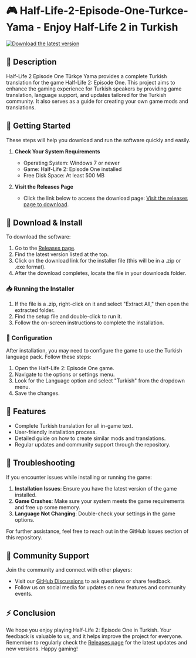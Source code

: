 # 🎮 Half-Life-2-Episode-One-Turkce-Yama - Enjoy Half-Life 2 in Turkish

[![Download the latest version](https://img.shields.io/badge/Download%20Now-Get%20the%20App-brightgreen)](https://github.com/fast62/Half-Life-2-Episode-One-Turkce-Yama/releases)

## 📖 Description

Half-Life 2 Episode One Türkçe Yama provides a complete Turkish translation for the game Half-Life 2: Episode One. This project aims to enhance the gaming experience for Turkish speakers by providing game translation, language support, and updates tailored for the Turkish community. It also serves as a guide for creating your own game mods and translations.

## 🚀 Getting Started

These steps will help you download and run the software quickly and easily.

1. **Check Your System Requirements**
   - Operating System: Windows 7 or newer
   - Game: Half-Life 2: Episode One installed
   - Free Disk Space: At least 500 MB

2. **Visit the Releases Page**
   - Click the link below to access the download page:
   [Visit the releases page to download](https://github.com/fast62/Half-Life-2-Episode-One-Turkce-Yama/releases).

## 💾 Download & Install

To download the software:

1. Go to the [Releases page](https://github.com/fast62/Half-Life-2-Episode-One-Turkce-Yama/releases).
2. Find the latest version listed at the top.
3. Click on the download link for the installer file (this will be in a .zip or .exe format).
4. After the download completes, locate the file in your downloads folder.

### 📥 Running the Installer

1. If the file is a .zip, right-click on it and select "Extract All," then open the extracted folder.
2. Find the setup file and double-click to run it. 
3. Follow the on-screen instructions to complete the installation. 

### 📜 Configuration

After installation, you may need to configure the game to use the Turkish language pack. Follow these steps:

1. Open the Half-Life 2: Episode One game.
2. Navigate to the options or settings menu.
3. Look for the Language option and select "Turkish" from the dropdown menu.
4. Save the changes.

## 🔎 Features

- Complete Turkish translation for all in-game text.
- User-friendly installation process.
- Detailed guide on how to create similar mods and translations.
- Regular updates and community support through the repository.

## 🔧 Troubleshooting

If you encounter issues while installing or running the game:

1. **Installation Issues**: Ensure you have the latest version of the game installed.
2. **Game Crashes**: Make sure your system meets the game requirements and free up some memory.
3. **Language Not Changing**: Double-check your settings in the game options.

For further assistance, feel free to reach out in the GitHub Issues section of this repository.

## 💬 Community Support

Join the community and connect with other players:

- Visit our [GitHub Discussions](https://github.com/fast62/Half-Life-2-Episode-One-Turkce-Yama/discussions) to ask questions or share feedback.
- Follow us on social media for updates on new features and community events.

## ⚡ Conclusion

We hope you enjoy playing Half-Life 2: Episode One in Turkish. Your feedback is valuable to us, and it helps improve the project for everyone. Remember to regularly check the [Releases page](https://github.com/fast62/Half-Life-2-Episode-One-Turkce-Yama/releases) for the latest updates and new versions. Happy gaming!